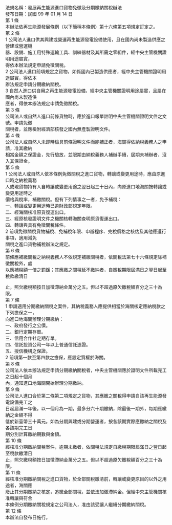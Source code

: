 法規名稱：發展再生能源進口貨物免徵及分期繳納關稅辦法  
發布日期：民國 99 年 01 月 14 日  
第 1 條  
本辦法依再生能源發展條例（以下簡稱本條例）第十六條第五項規定訂定之。  
第 2 條  
1 公司法人進口供其興建或營運再生能源發電設備使用，且在國內尚未製造供應之營建或營運機  
器、設備、施工用特殊運輸工具、訓練器材及其所需之零組件，經中央主管機關證明用途屬實，  
得依本辦法規定申請免徵關稅。  
2 公司法人進口前項規定之貨物，如係國內已製造供應者，經中央主管機關證明用途屬實，得依本  
辦法規定申請分期繳納關稅。  
3 自然人進口供自用之再生能源發電設備，經中央主管機關證明用途屬實，且屬在國內尚未製造供  
應者，得依本辦法規定申請免徵關稅。  
第 3 條  
公司法人或自然人進口前條貨物時，應於進口報單註明中央主管機關證明文件之文號。申請免徵  
關稅者，並應檢附經濟部核發之國內無產製證明文件。  
第 4 條  
公司法人或自然人未即時檢具前條證明文件而能補正者，海關得依納稅義務人之申請，准其繳納  
相當金額之保證金，先行驗放，並限期由納稅義務人補辦手續，屆期未補辦者，沒入其保證金。  
第 5 條  
1 公司法人或自然人依本條例免徵關稅之進口貨物，轉讓或變更用途時，應由原進口時之納稅義務  
人或現貨物持有人自轉讓或變更用途之翌日起三十日內，向原進口地海關按轉讓或變更用途時之  
價格與稅率，補繳關稅。但有下列情事之一者，免予補稅：  
一、轉讓或變更用途時已逾財政部規定年限。  
二、經海關核准原貨復運出口。  
三、經原核發證明文件之機關核轉海關查明原貨復運出口。  
四、轉讓與具有免徵關稅條件。  
2 前項免徵關稅貨物補稅、免補稅年限、申辦程序、完稅價格之核估及其他應遵行事項，適用減免  
關稅之進口貨物補稅辦法之規定。  
第 6 條  
前條應補繳關稅之納稅義務人不依規定補繳關稅者，依關稅法第七十六條規定除補徵關稅外，處  
以應補稅額一倍之罰鍰；其應繳之關稅延不繳納者，自繳稅期限屆滿日之翌日起至稅款繳清日  


止，照欠繳稅額按日加徵滯納金萬分之五。但以不超過原欠繳稅額百分之三十為限。  
第 7 條  
1 申請適用分期繳納關稅之案件，其納稅義務人應提供相當於海關核定應納稅款之下列擔保之一，  
向進口地海關辦理分期繳納：  
一、政府發行之公債。  
二、銀行定期存單。  
三、信用合作社定期存單。  
四、信託投資公司一年以上普通信託憑證。  
五、授信機構之保證。  
2 前項第一款至第四款之擔保，應設定質權於海關。  
第 8 條  
公司法人依本辦法規定申請分期繳納關稅者，中央主管機關應於證明文件所載完工之日起十個月  
內，通知進口地海關開始辦理分期繳納。  
第 9 條  
公司法人進口合於第二條第二項規定之貨物，其應繳之關稅得申請自該再生能源發電設備完工之  
日起屆滿一年後，以一個月為一期，最多分六十期繳納，除最後一期外，每期應繳納之金額不得  
低於新臺幣三十萬元。如為分期興建或分期營運者，按各該期實際應繳納之關稅及各該期完工日  
期分別計算繳納期數與金額。  
第 10 條  
經核准分期繳納關稅案件，逾期未繳者，依關稅法規定自繳稅期限屆滿日之翌日起至稅款繳清日  
止，照欠繳稅額按日加徵滯納金萬分之五。但以不超過原欠繳稅額百分之三十為限。  
第 11 條  
經核准分期繳納關稅之進口貨物，於全部關稅繳清前，轉讓或變更原目的以外之用途者，海關應  
廢止其分期繳納之核定，追繳全部關稅，並依法加徵滯納金。但經中央主管機關核准轉讓與符合  
本條例分期繳納關稅規定之公司法人，准由該受讓人繼續分期繳納關稅。  
第 12 條  
本辦法自發布日施行。  


